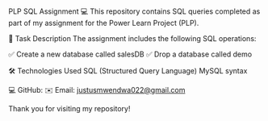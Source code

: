 PLP SQL Assignment 💻
This repository contains SQL queries completed as part of my assignment for the Power Learn Project (PLP).

📘 Task Description
The assignment includes the following SQL operations:

✅ Create a new database called salesDB
✅ Drop a database called demo

🛠️ Technologies Used
SQL (Structured Query Language)
MySQL syntax


💻 GitHub: 
✉️ Email: justusmwendwa022@gmail.com

Thank you for visiting my repository!